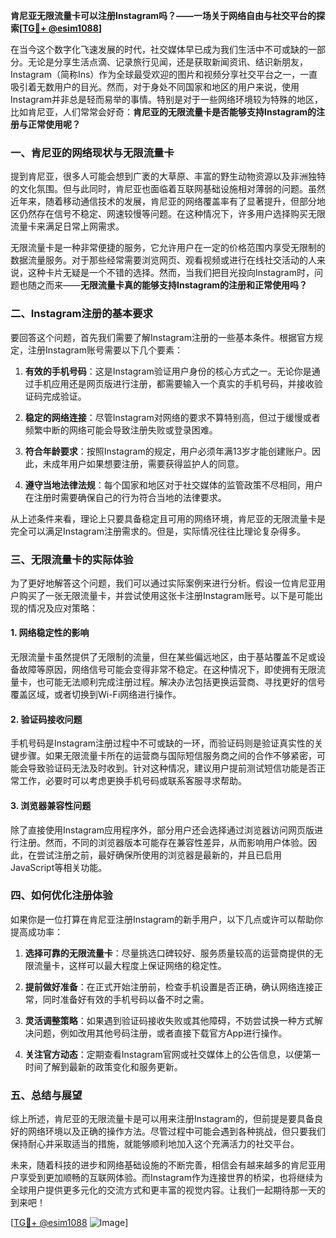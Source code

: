 **肯尼亚无限流量卡可以注册Instagram吗？——一场关于网络自由与社交平台的探索[[TG💪+ @esim1088](https://t.me/s/esim1088)]**

在当今这个数字化飞速发展的时代，社交媒体早已成为我们生活中不可或缺的一部分。无论是分享生活点滴、记录旅行见闻，还是获取新闻资讯、结识新朋友，Instagram（简称Ins）作为全球最受欢迎的图片和视频分享社交平台之一，一直吸引着无数用户的目光。然而，对于身处不同国家和地区的用户来说，使用Instagram并非总是轻而易举的事情。特别是对于一些网络环境较为特殊的地区，比如肯尼亚，人们常常会好奇：**肯尼亚的无限流量卡是否能够支持Instagram的注册与正常使用呢？**

### **一、肯尼亚的网络现状与无限流量卡**

提到肯尼亚，很多人可能会想到广袤的大草原、丰富的野生动物资源以及非洲独特的文化氛围。但与此同时，肯尼亚也面临着互联网基础设施相对薄弱的问题。虽然近年来，随着移动通信技术的发展，肯尼亚的网络覆盖率有了显著提升，但部分地区仍然存在信号不稳定、网速较慢等问题。在这种情况下，许多用户选择购买无限流量卡来满足日常上网需求。

无限流量卡是一种非常便捷的服务，它允许用户在一定的价格范围内享受无限制的数据流量服务。对于那些经常需要浏览网页、观看视频或进行在线社交活动的人来说，这种卡片无疑是一个不错的选择。然而，当我们把目光投向Instagram时，问题也随之而来——**无限流量卡真的能够支持Instagram的注册和正常使用吗？**

### **二、Instagram注册的基本要求**

要回答这个问题，首先我们需要了解Instagram注册的一些基本条件。根据官方规定，注册Instagram账号需要以下几个要素：

1. **有效的手机号码**：这是Instagram验证用户身份的核心方式之一。无论你是通过手机应用还是网页版进行注册，都需要输入一个真实的手机号码，并接收验证码完成验证。
   
2. **稳定的网络连接**：尽管Instagram对网络的要求不算特别高，但过于缓慢或者频繁中断的网络可能会导致注册失败或登录困难。

3. **符合年龄要求**：按照Instagram的规定，用户必须年满13岁才能创建账户。因此，未成年用户如果想要注册，需要获得监护人的同意。

4. **遵守当地法律法规**：每个国家和地区对于社交媒体的监管政策不尽相同，用户在注册时需要确保自己的行为符合当地的法律要求。

从上述条件来看，理论上只要具备稳定且可用的网络环境，肯尼亚的无限流量卡是完全可以满足Instagram注册需求的。但是，实际情况往往比理论复杂得多。

### **三、无限流量卡的实际体验**

为了更好地解答这个问题，我们可以通过实际案例来进行分析。假设一位肯尼亚用户购买了一张无限流量卡，并尝试使用这张卡注册Instagram账号。以下是可能出现的情况及应对策略：

#### **1. 网络稳定性的影响**
无限流量卡虽然提供了无限制的流量，但在某些偏远地区，由于基站覆盖不足或设备故障等原因，网络信号可能会变得非常不稳定。在这种情况下，即使拥有无限流量卡，也可能无法顺利完成注册过程。解决办法包括更换运营商、寻找更好的信号覆盖区域，或者切换到Wi-Fi网络进行操作。

#### **2. 验证码接收问题**
手机号码是Instagram注册过程中不可或缺的一环，而验证码则是验证真实性的关键步骤。如果无限流量卡所在的运营商与国际短信服务商之间的合作不够紧密，可能会导致验证码无法及时收到。针对这种情况，建议用户提前测试短信功能是否正常工作，必要时可以考虑更换手机号码或联系客服寻求帮助。

#### **3. 浏览器兼容性问题**
除了直接使用Instagram应用程序外，部分用户还会选择通过浏览器访问网页版进行注册。然而，不同的浏览器版本可能存在兼容性差异，从而影响用户体验。因此，在尝试注册之前，最好确保所使用的浏览器是最新的，并且已启用JavaScript等相关功能。

### **四、如何优化注册体验**

如果你是一位打算在肯尼亚注册Instagram的新手用户，以下几点或许可以帮助你提高成功率：

1. **选择可靠的无限流量卡**：尽量挑选口碑较好、服务质量较高的运营商提供的无限流量卡，这样可以最大程度上保证网络的稳定性。
   
2. **提前做好准备**：在正式开始注册前，检查手机设置是否正确，确认网络连接正常，同时准备好有效的手机号码以备不时之需。

3. **灵活调整策略**：如果遇到验证码接收失败或其他障碍，不妨尝试换一种方式解决问题，例如改用其他号码注册，或者直接下载官方App进行操作。

4. **关注官方动态**：定期查看Instagram官网或社交媒体上的公告信息，以便第一时间了解到最新的政策变化和服务更新。

### **五、总结与展望**

综上所述，肯尼亚的无限流量卡是可以用来注册Instagram的，但前提是要具备良好的网络环境以及正确的操作方法。尽管过程中可能会遇到各种挑战，但只要我们保持耐心并采取适当的措施，就能够顺利地加入这个充满活力的社交平台。

未来，随着科技的进步和网络基础设施的不断完善，相信会有越来越多的肯尼亚用户享受到更加顺畅的互联网体验。而Instagram作为连接世界的桥梁，也将继续为全球用户提供更多元化的交流方式和更丰富的视觉内容。让我们一起期待那一天的到来吧！

[[TG💪+ @esim1088](https://t.me/s/esim1088) ![Image](https://i.postimg.cc/4NQfJmqS/Snipaste-2025-05-13-00-14-12.png)]